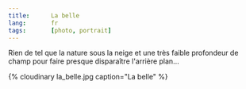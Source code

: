 ```yaml
---
title:      La belle
lang:       fr
tags:       [photo, portrait]
---
```


Rien de tel que la nature sous la neige et une très faible profondeur de champ pour faire presque disparaître l'arrière plan...

{% cloudinary la_belle.jpg caption="La belle" %}
